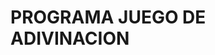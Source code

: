 <h1>PROGRAMA JUEGO DE ADIVINACION </h1>

<script>

	function saltarLinea() {

		document.write("<br>");	
		document.write("<br>");	
		document.write("<br>");	

	}  

	function imprimir(frase) {

		document.write(frase);
		saltarLinea();

	}

	var numeroPensado = Math.round(Math.random()*10);
	var numeroLanzado = parseInt(prompt("Ingrese un número entre 0-10"))

	if (numeroPensado == numeroLanzado){

		imprimir("usted acertó")

	}

	else {

		imprimir("usted erró, el número pensado era " + numeroPensado)
	
	}


</script>

